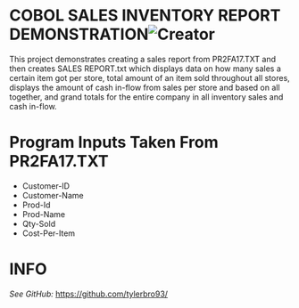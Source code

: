 COBOL SALES INVENTORY REPORT DEMONSTRATION![Creator](https://img.shields.io/badge/Created%20By-Tyler%20Brown-blue.svg)
======================

This project demonstrates creating a sales report from PR2FA17.TXT
and then creates SALES REPORT.txt which displays data on how many
sales a certain item got per store, total amount of an item sold
throughout all stores, displays the amount of cash in-flow from 
sales per store and based on all together, and grand totals for
the entire company in all inventory sales and cash in-flow.

# Program Inputs Taken From PR2FA17.TXT

* Customer-ID
* Customer-Name
* Prod-Id
* Prod-Name
* Qty-Sold
* Cost-Per-Item

# INFO

*See GitHub:* https://github.com/tylerbro93/

